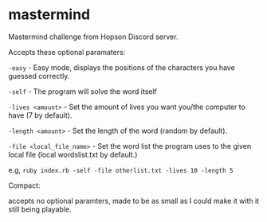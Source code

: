 # mastermind
Mastermind challenge from Hopson Discord server.

Accepts these optional paramaters:

`-easy` - Easy mode, displays the positions of the characters you have guessed correctly.

`-self` - The program will solve the word itself 

`-lives <amount>` - Set the amount of lives you want you/the computer to have (7 by default).

`-length <amount>` - Set the length of the word (random by default).

`-file <local_file_name>` - Set the word list the program uses to the given local file (local wordslist.txt by default.)

e.g, `ruby index.rb -self -file otherlist.txt -lives 10 -length 5`

Compact: 

accepts no optional paramters, made to be as small as I could make it with it still being playable.
